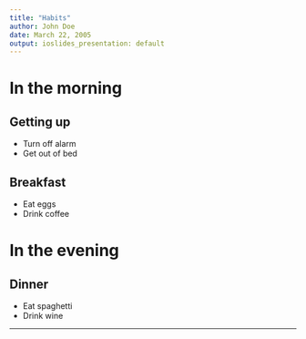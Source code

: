 ```yaml
---
title: "Habits"
author: John Doe
date: March 22, 2005
output: ioslides_presentation: default
---
```


# In the morning

## Getting up

- Turn off alarm
- Get out of bed

## Breakfast

- Eat eggs
- Drink coffee

# In the evening

## Dinner

- Eat spaghetti
- Drink wine

----
